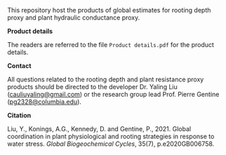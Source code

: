 This repository host the products of global estimates for rooting depth proxy and plant hydraulic conductance proxy.

**Product details**

The readers are referred to the file `Product details.pdf` for the product details.


**Contact**

All questions related to the rooting depth and plant resistance proxy products should be directed to the developer Dr. Yaling Liu (cauliuyaling@gmail.com) or the research group lead Prof. Pierre Gentine (pg2328@columbia.edu).

**Citation**

Liu, Y., Konings, A.G., Kennedy, D. and Gentine, P., 2021. Global coordination in plant physiological and rooting strategies in response to water stress. *Global Biogeochemical Cycles*, 35(7), p.e2020GB006758.
